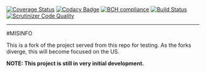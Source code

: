 
[![Coverage Status](https://coveralls.io/repos/github/MySolace/misinfo/badge.svg?branch=master)](https://coveralls.io/github/MySolace/misinfo?branch=master)
[![Codacy Badge](https://api.codacy.com/project/badge/Grade/88135d4fdf254aa38bb2849d3e894cc5)](https://www.codacy.com/app/MySolace/fakenews-microsite?utm_source=github.com&utm_medium=referral&utm_content=MySolace/fakenews-microsite&utm_campaign=badger)
[![BCH compliance](https://bettercodehub.com/edge/badge/MySolace/fakenews-microsite?branch=master)](https://bettercodehub.com/) 
[![Build Status](https://scrutinizer-ci.com/g/MySolace/fakenews-microsite/badges/build.png?b=master)](https://scrutinizer-ci.com/g/MySolace/fakenews-microsite/build-status/master)
[![Scrutinizer Code Quality](https://scrutinizer-ci.com/g/MySolace/fakenews-microsite/badges/quality-score.png?b=master)](https://scrutinizer-ci.com/g/MySolace/fakenews-microsite/?branch=master)

---
\#MISINFO


This is a fork of the project served from this repo for testing. As the forks diverge, this will become focused on the US.

**NOTE: This project is still in very initial development.**
